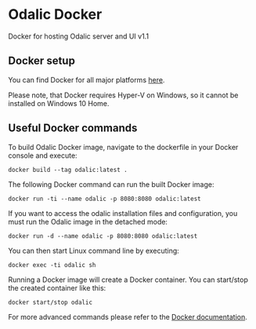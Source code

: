 # Odalic Docker
Docker for hosting Odalic server and UI v1.1

## Docker setup
You can find Docker for all major platforms [here](https://www.docker.com/community-edition).

Please note, that Docker requires Hyper-V on Windows, so it cannot be installed on Windows 10 Home.

## Useful Docker commands

To build Odalic Docker image, navigate to the dockerfile in your Docker console and execute:

```
docker build --tag odalic:latest .
```

The following Docker command can run the built Docker image:

```
docker run -ti --name odalic -p 8080:8080 odalic:latest
```

If you want to access the odalic installation files and configuration, you must run the Odalic image in the detached mode:

```
docker run -d --name odalic -p 8080:8080 odalic:latest
```

You can then start Linux command line by executing:

```
docker exec -ti odalic sh
```

Running a Docker image will create a Docker container. You can start/stop the created container like this:

```
docker start/stop odalic
```

For more advanced commands please refer to the [Docker documentation](https://docs.docker.com/engine/reference/commandline/cli/).
